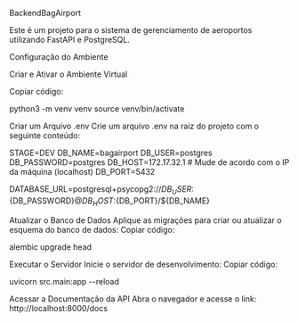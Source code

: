 BackendBagAirport 

Este é um projeto para o sistema de gerenciamento de aeroportos utilizando FastAPI e PostgreSQL.

Configuração do Ambiente

Criar e Ativar o Ambiente Virtual

Copiar código:

python3 -m venv venv 
source venv/bin/activate

Criar um Arquivo .env 
Crie um arquivo .env na raiz do projeto com o seguinte conteúdo:

STAGE=DEV 
DB_NAME=bagairport 
DB_USER=postgres 
DB_PASSWORD=postgres 
DB_HOST=172.17.32.1 # Mude de acordo com o IP da máquina (localhost) 
DB_PORT=5432

DATABASE_URL=postgresql+psycopg2://${DB_USER}:${DB_PASSWORD}@${DB_HOST}:${DB_PORT}/${DB_NAME}


Atualizar o Banco de Dados 
Aplique as migrações para criar ou atualizar o esquema do banco de dados:
Copiar código:

alembic upgrade head

Executar o Servidor Inicie o servidor de desenvolvimento:
Copiar código:

uvicorn src.main:app --reload

Acessar a Documentação da API Abra o navegador e acesse o link:
http://localhost:8000/docs